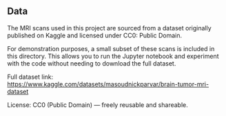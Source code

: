 ## Data

The MRI scans used in this project are sourced from a dataset originally published on Kaggle and licensed under CC0: Public Domain.

For demonstration purposes, a small subset of these scans is included in this directory. This allows you to run the Jupyter notebook and experiment with the code without needing to download the full dataset.

Full dataset link: https://www.kaggle.com/datasets/masoudnickparvar/brain-tumor-mri-dataset

License: CC0 (Public Domain) — freely reusable and shareable.